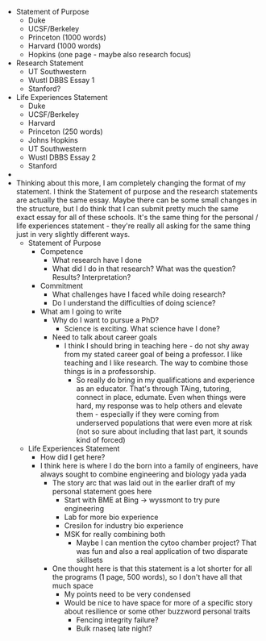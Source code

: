 - Statement of Purpose
	- Duke
	- UCSF/Berkeley
	- Princeton (1000 words)
	- Harvard (1000 words)
	- Hopkins (one page - maybe also research focus)
- Research Statement
	- UT Southwestern
	- Wustl DBBS Essay 1
	- Stanford?
- Life Experiences Statement
	- Duke
	- UCSF/Berkeley
	- Harvard
	- Princeton (250 words)
	- Johns Hopkins
	- UT Southwestern
	- Wustl DBBS Essay 2
	- Stanford
-
- Thinking about this more, I am completely changing the format of my statement. I think the Statement of purpose and the research statements are actually the same essay. Maybe there can be some small changes in the structure, but I do think that I can submit pretty much the same exact essay for all of these schools. It's the same thing for the personal  / life experiences statement - they're really all asking for the same thing just in very slightly different ways.
	- Statement of Purpose
		- Competence
			- What research have I done
			- What did I do in that research? What was the question? Results? Interpretation?
		- Commitment
			- What challenges have I faced while doing research?
			- Do I understand the difficulties of doing science?
		- What am I going to write
			- Why do I want to pursue a PhD?
				- Science is exciting. What science have I done?
			- Need to talk about career goals
				- I think I should bring in teaching here - do not shy away from my stated career goal of being a professor. I like teaching and I like research. The way to combine those things is in a professorship.
					- So really do bring in my qualifications and experience as an educator. That's through TAing, tutoring, connect in place, edumate. Even when things were hard, my response was to help others and elevate them - especially if they were coming from underserved populations that were even more at risk (not so sure about including that last part, it sounds kind of forced)
	- Life Experiences Statement
		- How did I get here?
		- I think here is where I do the born into a family of engineers, have always sought to combine engineering and biology yada yada
			- The story arc that was laid out in the earlier draft of my personal statement goes here
				- Start with BME at Bing -> wyssmont to try pure engineering
				- Lab for more bio experience
				- Cresilon for industry bio experience
				- MSK for really combining both
					- Maybe I can mention the cytoo chamber project? That was fun and also a real application of two disparate skillsets
			- One thought here is that this statement is a lot shorter for all the programs (1 page, 500 words), so I don't have all that much space
				- My points need to be very condensed
				- Would be nice to have space for more of a specific story about resilience or some other buzzword personal traits
					- Fencing integrity failure?
					- Bulk rnaseq late night?
